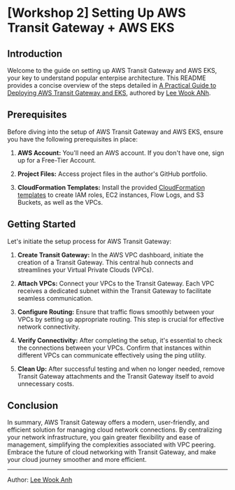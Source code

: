 # [Workshop 2] Setting Up AWS Transit Gateway + AWS EKS

## Introduction

Welcome to the guide on setting up AWS Transit Gateway and AWS EKS, your key to understand popular enterpise architecture. This README provides a concise overview of the steps detailed in [A Practical Guide to Deploying AWS Transit Gateway and EKS](https://google.com), authored by [Lee Wook ANh](https://www.linkedin.com/in/leewookanh/).

## Prerequisites

Before diving into the setup of AWS Transit Gateway and AWS EKS, ensure you have the following prerequisites in place:

1. **AWS Account:** You'll need an AWS account. If you don't have one, sign up for a Free-Tier Account.

2. **Project Files:** Access project files in the author's GitHub portfolio.

3. **CloudFormation Templates:** Install the provided [CloudFormation templates](./pre-requisites.yaml) to create IAM roles, EC2 instances, Flow Logs, and S3 Buckets, as well as the VPCs.


## Getting Started

Let's initiate the setup process for AWS Transit Gateway:

1. **Create Transit Gateway:** In the AWS VPC dashboard, initiate the creation of a Transit Gateway. This central hub connects and streamlines your Virtual Private Clouds (VPCs).

2. **Attach VPCs:** Connect your VPCs to the Transit Gateway. Each VPC receives a dedicated subnet within the Transit Gateway to facilitate seamless communication.

3. **Configure Routing:** Ensure that traffic flows smoothly between your VPCs by setting up appropriate routing. This step is crucial for effective network connectivity.

4. **Verify Connectivity:** After completing the setup, it's essential to check the connections between your VPCs. Confirm that instances within different VPCs can communicate effectively using the ping utility.

5. **Clean Up:** After successful testing and when no longer needed, remove Transit Gateway attachments and the Transit Gateway itself to avoid unnecessary costs.

## Conclusion

In summary, AWS Transit Gateway offers a modern, user-friendly, and efficient solution for managing cloud network connections. By centralizing your network infrastructure, you gain greater flexibility and ease of management, simplifying the complexities associated with VPC peering. Embrace the future of cloud networking with Transit Gateway, and make your cloud journey smoother and more efficient.

---

Author: [Lee Wook Anh](https://www.linkedin.com/in/leewookanh/)